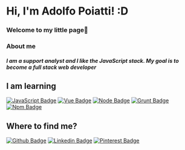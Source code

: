 # Hi, I'm Adolfo Poiatti! :D

### Welcome to my little page🧐
### About me
##### I am a support analyst and I like the JavaScript stack. My goal is to become a full stack web developer

## I am learning

 [![JavaScript Badge](https://aleen42.github.io/badges/src/javascript.svg)]()
 [![Vue Badge](https://aleen42.github.io/badges/src/vue.svg)]()
 [![Node Badge](https://aleen42.github.io/badges/src/node.svg)]()
 [![Grunt Badge](https://aleen42.github.io/badges/src/grunt.svg)]()
 [![Npm Badge](https://aleen42.github.io/badges/src/npm.svg)]()
 
## Where to find me?
[![Github Badge](https://img.shields.io/badge/-Github-000?style=flat-square&logo=Github&logoColor=white&link=https://github.com/fagnerpsantos)](https://github.com/adolfosp)
[![Linkedin Badge](https://img.shields.io/badge/-LinkedIn-blue?style=flat-square&logo=Linkedin&logoColor=white)](https://www.linkedin.com/in/adolfo-poiatti-591b79150/)
[![Pinterest Badge](https://aleen42.github.io/badges/src/pinterest.svg?&link=https://www.linkedin.com/in/adolfo-poiatti-591b79150/)](https://br.pinterest.com/Fortaleza_da_Solidao/_saved/)
